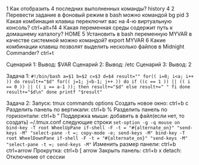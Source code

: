 1 Как отобразить 4 последних выполненных команды?
	history 4
2 Перевести задание в фоновый режим в bash можно командой
	bg pid
3 Какая комбинация клавиш переключит вас на 4-ю виртуальную консоль?
	ctrl+alt+f4
4 Какая переменная среды содержит путь к домашнему каталогу?
	HOME
5 Установить в bash переменную MYVAR в качестве системной можно командой?
	export MYVAR
6 Какие комбинации клавиш позволят выделить несколько файлов в Midnight Commander?
	ctrl+t

Сценарий 1:
	Вывод: $VAR
Сценарий 2:
	Вывод: /etc
Сценарий 3:
	Вывод: 2

Задача 1:
	```
	#!/bin/bash
	a=$1
	b=$2
	c=$3
	d=$4
	result=""
	for(( i=0; i<a; i++ ))
	do
	   result+="$d"
	   for(( j=1; j<b-1; j++ ))
	   do
	      if ((c == 1 )) || (( i == 0 )) || (( i == a-1 )); then
	         result+="$d"
	      else
	         result+=" "
	      fi
	   done
	   result+="$d\n"
	done
	printf "$result"
	```

Задача 2:
	Запуск: tmux commands options
	Создать новое окно: ctrl+b c
	Разделить панель по вертикали: ctrl+b % 
	Разделить панель по горизонтали: ctrl+b " 
	Поддержка мыши: добавить в файл(если нет, то создать) ~/.tmux.conf следующие строки
	```
	set-option -g -q mouse on
	bind-key -T root WheelUpPane if-shell -F -t = "#{alternate_on}" "send-keys -M" "select-pane -t =; copy-mode -e; send-keys -M"
	bind-key -T root WheelDownPane if-shell -F -t = "#{alternate_on}" "send-keys -M" "select-pane -t =; send-keys -M"
	```
	Изменить размер панели: ctrl+b ctrl+arrow
	Прокрутка: ctrl+b [ arrow
	Закрыть панель: ctrl+b x
	detach: Отключение от сессии